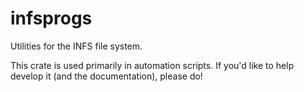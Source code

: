 # infsprogs

Utilities for the INFS file system.

This crate is used primarily in automation scripts.
If you'd like to help develop it (and the documentation), please do!